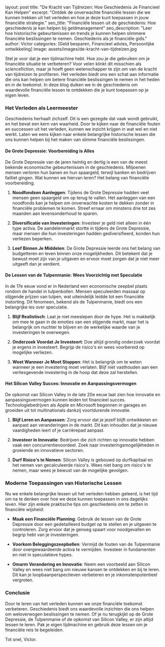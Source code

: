 layout: post
title:  "De Kracht van Tijdreizen: Hoe Geschiedenis Je Financieel Kan Helpen"
excerpt: "Ontdek de onverwachte financiële lessen die we kunnen trekken uit het verleden en hoe je deze kunt toepassen in jouw financiële strategie."
seo_title:  "Financiële lessen uit de geschiedenis: Hoe geschiedenis je kan helpen bij geldmanagement"
seo_description: "Leer hoe historische gebeurtenissen en trends je kunnen helpen slimmere financiële beslissingen te nemen. Geschiedenis als je financiële gids."
author: Victor
categories: [Geld besparen, Financieel advies, Persoonlijke ontwikkeling]
image: assets/images/de-kracht-van-tijdreizen.jpg

Stel je voor dat je een tijdmachine hebt. Hoe zou je die gebruiken om je financiële situatie te verbeteren? Voor velen klinkt dit misschien als sciencefiction, maar je hoeft geen wetenschapper te zijn om van de kracht van tijdreizen te profiteren. Het verleden biedt ons een schat aan informatie die ons kan helpen om betere financiële beslissingen te nemen in het heden en in de toekomst. In deze blog duiken we in de geschiedenis om waardevolle financiële lessen te ontdekken die je kunt toepassen op je eigen leven.

### Het Verleden als Leermeester

Geschiedenis herhaalt zichzelf. Dit is een gezegde dat vaak wordt gebruikt, en het bevat een kern van waarheid. Door te kijken naar de financiële fouten en successen uit het verleden, kunnen we inzicht krijgen in wat wel en niet werkt. Laten we eens kijken naar enkele belangrijke historische lessen die ons kunnen helpen bij het maken van slimme financiële beslissingen.

#### De Grote Depressie: Voorbereiding is Alles

De Grote Depressie van de jaren twintig en dertig is een van de meest bekende economische gebeurtenissen in de geschiedenis. Miljoenen mensen verloren hun banen en hun spaargeld, terwijl banken en bedrijven failliet gingen. Wat kunnen we hiervan leren? Het belang van financiële voorbereiding.

1. **Noodfondsen Aanleggen**: Tijdens de Grote Depressie hadden veel mensen geen spaargeld om op terug te vallen. Het aanleggen van een noodfonds kan je helpen om onverwachte kosten te dekken zonder in financiële problemen te komen. Streef ernaar om minstens drie tot zes maanden aan levensonderhoud te sparen.

2. **Diversificatie van Investeringen**: Investeer je geld niet alleen in één type activa. De aandelenmarkt stortte in tijdens de Grote Depressie, maar mensen die hun investeringen hadden gediversifieerd, konden hun verliezen beperken.

3. **Leef Binnen Je Middelen**: De Grote Depressie leerde ons het belang van budgetteren en leven binnen onze mogelijkheden. Dit betekent dat je bewust moet zijn van je uitgaven en ervoor moet zorgen dat je niet meer uitgeeft dan je verdient.

#### De Lessen van de Tulpenmanie: Wees Voorzichtig met Speculatie

In de 17e eeuw vond er in Nederland een economische zeepbel plaats rondom de handel in tulpenbollen. Mensen speculeerden massaal op stijgende prijzen van tulpen, wat uiteindelijk leidde tot een financiële instorting. Dit fenomeen, bekend als de Tulpenmanie, biedt ons een belangrijke les over speculatie.

1. **Blijf Realistisch**: Laat je niet meeslepen door de hype. Het is makkelijk om mee te gaan in de emoties van een stijgende markt, maar het is belangrijk om nuchter te blijven en de werkelijke waarde van je investeringen te overwegen.

2. **Onderzoek Voordat Je Investeert**: Doe altijd grondig onderzoek voordat je ergens in investeert. Begrijp de risico's en wees voorbereid op mogelijke verliezen.

3. **Weet Wanneer Je Moet Stoppen**: Het is belangrijk om te weten wanneer je een investering moet verlaten. Blijf niet vasthouden aan een verliesgevende investering in de hoop dat deze zal herstellen.

#### Het Silicon Valley Succes: Innovatie en Aanpassingsvermogen

De opkomst van Silicon Valley in de late 20e eeuw laat zien hoe innovatie en aanpassingsvermogen kunnen leiden tot financieel succes. Technologiebedrijven als Apple en Microsoft begonnen in garages en groeiden uit tot multinationals dankzij voortdurende innovatie.

1. **Blijf Leren en Aanpassen**: Zorg ervoor dat je jezelf blijft ontwikkelen en aanpast aan veranderingen in de markt. Dit kan inhouden dat je nieuwe vaardigheden leert of je carrièrepad aanpast.

2. **Investeer in Innovatie**: Bedrijven die zich richten op innovatie hebben vaak een concurrentievoordeel. Zoek naar investeringsmogelijkheden in groeiende en innovatieve sectoren.

3. **Durf Risico's te Nemen**: Silicon Valley is gebouwd op durfkapitaal en het nemen van gecalculeerde risico's. Wees niet bang om risico's te nemen, maar wees je bewust van de mogelijke gevolgen.

### Moderne Toepassingen van Historische Lessen

Nu we enkele belangrijke lessen uit het verleden hebben geleerd, is het tijd om na te denken over hoe we deze kunnen toepassen in ons dagelijks leven. Hier zijn enkele praktische tips om geschiedenis om te zetten in financiële wijsheid:

- **Maak een Financiële Planning**: Gebruik de lessen van de Grote Depressie door een gedetailleerd budget op te stellen en je uitgaven te controleren. Zorg ervoor dat je genoeg spaart voor noodgevallen en begrip hebt van je investeringen.

- **Voorkom Beleggingszeepbellen**: Vermijd de fouten van de Tulpenmanie door overgewaardeerde activa te vermijden. Investeer in fundamenten en niet in speculatieve hypes.

- **Omarm Verandering en Innovatie**: Neem een voorbeeld aan Silicon Valley en wees niet bang om nieuwe kansen te ontdekken en bij te leren. Dit kan je loopbaanperspectieven verbeteren en je inkomstenpotentieel vergroten.

### Conclusie

Door te leren van het verleden kunnen we onze financiële toekomst verbeteren. Geschiedenis biedt ons waardevolle inzichten die ons helpen om weloverwogen beslissingen te nemen. Of je nu terugkijkt op de Grote Depressie, de Tulpenmanie of de opkomst van Silicon Valley, er zijn altijd lessen te leren. Pak je eigen tijdmachine en gebruik deze lessen om je financiële reis te begeleiden.

Tot snel, Victor.